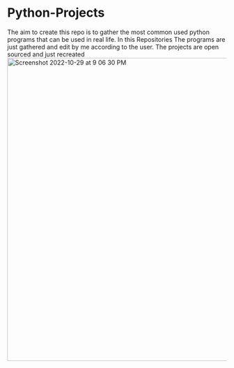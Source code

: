 # Python-Projects
The aim to create this repo is to gather the most common used python programs that can be used in real life.
In this Repositories The programs are just gathered and edit by me according to the user.
The projects are open sourced and just recreated
<img width="697" alt="Screenshot 2022-10-29 at 9 06 30 PM" src="https://user-images.githubusercontent.com/90260004/198840366-cb63d594-b27b-4a6d-81af-0c934c69986e.png">
